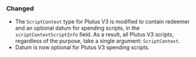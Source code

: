 ### Changed

- The `ScriptContext` type for Plutus V3 is modified to contain redeemer and an optional
  datum for spending scripts, in the `scriptContextScriptInfo` field. As a result, all
  Plutus V3 scripts, regardless of the purpose, take a single argument: `ScriptContext`.
- Datum is now optional for Plutus V3 spending scripts.
